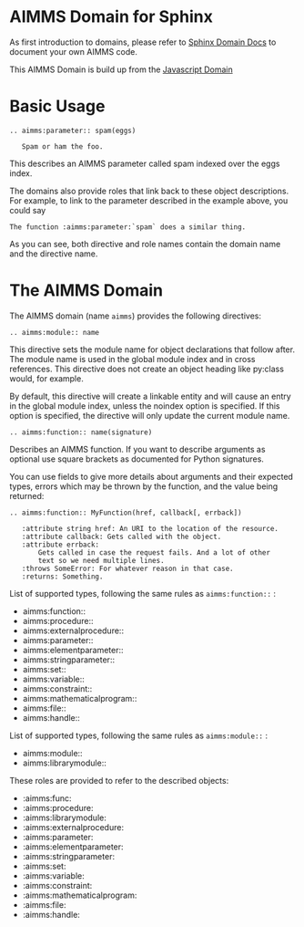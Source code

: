 AIMMS Domain for Sphinx
=========================

As first introduction to domains, please refer to [Sphinx Domain Docs](http://www.sphinx-doc.org/en/master/usage/restructuredtext/domains.html) to document your own AIMMS code.

This AIMMS Domain is build up from the [Javascript Domain](https://www.sphinx-doc.org/en/master/usage/restructuredtext/domains.html#the-javascript-domain)

Basic Usage
============

```
.. aimms:parameter:: spam(eggs)

   Spam or ham the foo.
```

This describes an AIMMS parameter called spam indexed over the eggs index.

The domains also provide roles that link back to these object descriptions. For example, to link to the parameter described in the example above, you could say

```
The function :aimms:parameter:`spam` does a similar thing.
```

As you can see, both directive and role names contain the domain name and the directive name. 



The AIMMS Domain
===================

The AIMMS domain (name ``aimms``) provides the following directives:

```
.. aimms:module:: name
```

This directive sets the module name for object declarations that follow after. The module name is used in the global module index and in cross references. This directive does not create an object heading like py:class would, for example.

By default, this directive will create a linkable entity and will cause an entry in the global module index, unless the noindex option is specified. If this option is specified, the directive will only update the current module name.

```
.. aimms:function:: name(signature)
```

Describes an AIMMS function. If you want to describe arguments as optional use square brackets as documented for Python signatures.

You can use fields to give more details about arguments and their expected types, errors which may be thrown by the function, and the value being returned:

```
.. aimms:function:: MyFunction(href, callback[, errback])

   :attribute string href: An URI to the location of the resource.
   :attribute callback: Gets called with the object.
   :attribute errback:
       Gets called in case the request fails. And a lot of other
       text so we need multiple lines.
   :throws SomeError: For whatever reason in that case.
   :returns: Something.
```

List of supported types, following the same rules as ``aimms:function::`` :


* aimms:function::
* aimms:procedure::
* aimms:externalprocedure::
* aimms:parameter::
* aimms:elementparameter::
* aimms:stringparameter::
* aimms:set::
* aimms:variable::
* aimms:constraint::
* aimms:mathematicalprogram::
* aimms:file::
* aimms:handle::


List of supported types, following the same rules as ``aimms:module::`` :

* aimms:module::
* aimms:librarymodule::


These roles are provided to refer to the described objects:

* :aimms:func:
* :aimms:procedure:
* :aimms:librarymodule:
* :aimms:externalprocedure:
* :aimms:parameter:
* :aimms:elementparameter:
* :aimms:stringparameter:
* :aimms:set:
* :aimms:variable:
* :aimms:constraint:
* :aimms:mathematicalprogram:
* :aimms:file:
* :aimms:handle:
